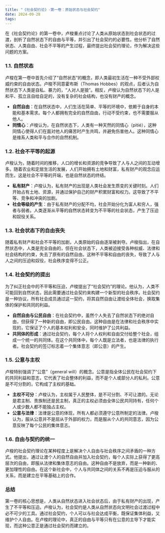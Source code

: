 ```yaml
---
title: "《社会契约论》-第一卷：原始状态与社会契约"
date: 2024-09-28
tags: 
---
```

在《社会契约论》的第一卷中，卢梭重点讨论了人类从原始状态到社会状态的过渡，剖析了自然状态下的自由与平等，并引出了社会契约的必要性。他分析了自然状态、人类自由、社会不平等的产生过程，最终提出社会契约理论，作为解决这些问题的方案。

### 1.1. 自然状态
卢梭在第一卷中首先介绍了“自然状态”的概念，即人类最初生活在一种不受外部权威约束的自由状态。卢梭不同意霍布斯（Thomas Hobbes）的观点，后者认为自然状态下人类是自私、暴力的，“人对人是狼”。相反，卢梭认为自然状态下的人是和平、孤立且自给自足的，没有复杂的社会结构，也没有财产的概念。
- **自然自由**：在自然状态中，人们生活在简单、平等的环境中，依赖于自身的本能和基本需求。每个人都拥有完全的自然自由，行动不受约束，也不需要服从他人。
- **同情心**：卢梭认为，在自然状态下，人类有一种天然的同情心（pitié），这种同情心使得人们在面对他人的痛苦时产生共鸣，并避免伤害他人。这种同情心是维系人类和平与合作的自然机制。

### 1.2. 社会不平等的起源
卢梭认为，随着时间的推移，人口的增长和资源的竞争导致了人与人之间的互动增多。随着农业和定居生活的发展，人们开始拥有土地和财富，私有财产的观念应运而生。这是社会不平等的开端，也是自然状态的终结。
- **私有财产**：卢梭认为，私有财产的出现是人类社会发生质变的关键时刻。人们开始占有土地、资源，并通过保护自己的财产积累财富和权力。这导致了不平等、竞争和冲突的加剧。
- **社会等级的产生**：由于私有财产的分配不均，社会开始分化为富人和穷人，强者与弱者。人类逐渐从平等的自然状态转变为不平等的社会状态，产生了压迫和奴役关系。

### 1.3. 社会状态下的自由丧失
随着私有财产和社会不平等的加剧，人类原始的自由逐渐被剥夺。卢梭指出，在自然状态中，人类是完全自由的，但在社会状态下，人类被迫接受各种权威、法律和社会结构的约束，失去了原有的自然自由。这种不平等和自由的丧失，导致了人与人之间的压迫和奴役，社会秩序变得不公正。

### 1.4. 社会契约的提出
为了纠正社会中的不平等和压迫，卢梭提出了“社会契约”的理论。他认为，人类不可能回到自然状态，因此需要通过社会契约来构建一个新型的社会秩序。社会契约是一种协议，所有社会成员通过这一契约，将其自然自由让渡给全体社会，换取集体的保护和共同的利益。
- **自然自由与公民自由**：在社会契约中，虽然个人失去了自然状态下的绝对自由，但获得了一种新的自由，即公民自由。这种自由是在法律和社会秩序中实现的，它保证了个人的基本权利和安全，同时维护了公共利益。
- **共同体的形成**：通过社会契约，每个人将个人权利和自由交付给整个社会，组成一个统一的共同体。在这个共同体中，每个人既是立法者，也是法律的执行者。社会契约的签订标志着一个集体意志（即公意）的产生。

### 1.5. 公意与主权
卢梭特别强调了“公意”（general will）的概念。公意是指全体公民在社会契约下的共同利益和意志，它代表了社会整体的利益，而不是个人或部分人的私利。公意是不可分割的，它构成了主权的基础。
- **主权不可分**：卢梭认为，主权属于人民整体，是不可分割、不可让渡的。无论是君主制、贵族制还是民主制，真正的主权必须由全体公民共同持有，任何个人或少数人都不能独占主权。
- **公意与法律**：法律是公意的体现，所有人都必须遵守公意所制定的法律。卢梭认为，服从公意并不是屈从于外部的权力，而是服从个人的共同意志，因为公意反映了每个公民的集体意志。

### 1.6. 自由与契约的统一
卢梭的社会契约理论在某种程度上是解决个人自由与社会秩序之间矛盾的一种方式。他提出，通过让渡个人的自然自由并加入社会契约，每个人实际上获得了更高层次的自由，即服从法律和集体意志的自由。这种自由不是放弃，而是一种新的、更加理性的自由。在这个新社会中，个人与共同体之间的关系不再是压迫与服从的关系，而是建立在平等基础上的合作。

### 总结
第一卷的核心思想是，人类从自然状态进入社会状态后，由于私有财产的出现，产生了不平等和压迫。卢梭认为，社会契约是人类从自然状态向文明社会过渡过程中必不可少的工具。通过社会契约，个人可以与社会达成平衡，既保证集体利益，又维护个人自由。在卢梭的理论中，真正的自由与平等只有在公意的主导下才能实现，而这种公意正是通过社会契约而建立的。